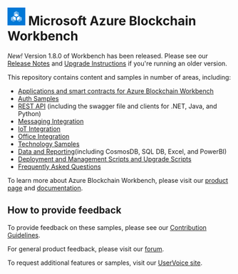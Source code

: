 # ![Microsoft Azure Blockchain Workbench](./media/logo_small.png) Microsoft Azure Blockchain Workbench

*New!* Version 1.8.0 of Workbench has been released. Please see our [Release Notes](./CHANGELOG.md) and [Upgrade Instructions](./scripts/upgrade/readme.md) if you're running an older version.

This repository contains content and samples in number of areas, including:

* [Applications and smart contracts for Azure Blockchain Workbench](./application-and-smart-contract-samples/readme.md)
* [Auth Samples](./auth-samples)
* [REST API](./rest-api-samples/readme.md) (including the swagger file and clients for .NET, Java, and Python)
* [Messaging Integration](./messaging-integration-samples/readme.md)
* [IoT Integration](./iot-integration-samples/readme.md)
* [Office Integration](./office-integration-samples/readme.md)
* [Technology Samples](./technology-samples/readme.md)
* [Data and Reporting](./data-reporting-samples/readme.md)(including CosmosDB, SQL DB, Excel, and PowerBI)
* [Deployment and Management Scripts and Upgrade Scripts](./scripts/readme.md)
* [Frequently Asked Questions](./faq/readme.md)

To learn more about Azure Blockchain Workbench, please visit our [product page](https://aka.ms/workbenchdocs) and [documentation](http://aka.ms/workbenchdocs).

## How to provide feedback

To provide feedback on these samples, please see our [Contribution Guidelines](https://github.com/Azure-Samples/blockchain/blob/master/CONTRIBUTING.md).

For general product feedback, please visit our [forum](https://techcommunity.microsoft.com/t5/Blockchain/bd-p/AzureBlockchain).

To request additional features or samples, visit our [UserVoice site](https://feedback.azure.com/forums/586780-blockchain).

